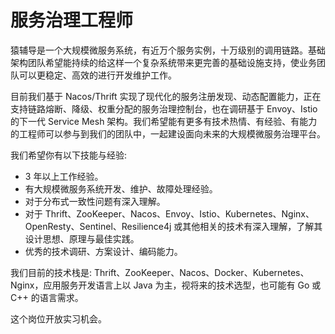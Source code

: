 # 服务治理工程师

猿辅导是一个大规模微服务系统，有近万个服务实例，十万级别的调用链路。基础架构团队希望能持续的给这样一个复杂系统带来更完善的基础设施支持，使业务团队可以更稳定、高效的进行开发维护工作。

目前我们基于 Nacos/Thrift 实现了现代化的服务注册发现、动态配置能力，正在支持链路熔断、降级、权重分配的服务治理控制台，也在调研基于 Envoy、Istio 的下一代 Service Mesh 架构。我们希望能有更多有技术热情、有经验、有能力的工程师可以参与到我们的团队中，一起建设面向未来的大规模微服务治理平台。

我们希望你有以下技能与经验:

* 3 年以上工作经验。
* 有大规模微服务系统开发、维护、故障处理经验。
* 对于分布式一致性问题有深入理解。
* 对于 Thrift、ZooKeeper、Nacos、Envoy、Istio、Kubernetes、Nginx、OpenResty、Sentinel、Resilience4j 或其他相关的技术有深入理解，了解其设计思想、原理与最佳实践。
* 优秀的技术调研、方案设计、编码能力。

我们目前的技术栈是: Thrift、ZooKeeper、Nacos、Docker、Kubernetes、Nginx，应用服务开发语言上以 Java 为主，视将来的技术选型，也可能有 Go 或 C++ 的语言需求。

这个岗位开放实习机会。
